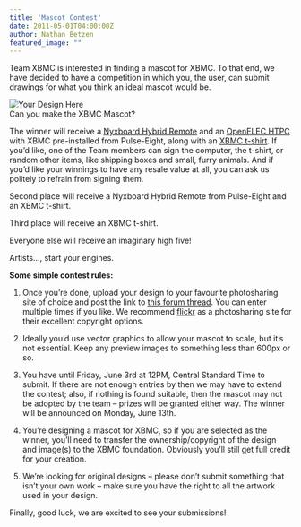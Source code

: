 ```yaml
---
title: 'Mascot Contest'
date: 2011-05-01T04:00:00Z
author: Nathan Betzen
featured_image: ""
---
```

Team XBMC is interested in finding a mascot for XBMC. To that end, we have decided to have a competition in which you, the user, can submit drawings for what you think an ideal mascot would be.

 ![Your Design Here](/sites/default/files/uploads/tshirt.png "Your Design Here")  
 Can you make the XBMC Mascot?

  The winner will receive a [Nyxboard Hybrid Remote](https://www.pulse-eight.com/store/products/96-motorola-nyxboard-remote-designed-for-xbmc.aspx "Pulse-Eight Remote for XBMC") and an [OpenELEC HTPC](https://www.pulse-eight.com/store/products/97-openelec-htpc.aspx "HTPC with XBMC pre-installed") with XBMC pre-installed from Pulse-Eight, along with an [XBMC t-shirt](https://www.cafepress.com/+mens-classic-t-shirts?cat=100004 "XBMC T-Shirt"). If you’d like, one of the Team members can sign the computer, the t-shirt, or random other items, like shipping boxes and small, furry animals. And if you’d like your winnings to have any resale value at all, you can ask us politely to refrain from signing them.

 Second place will receive a Nyxboard Hybrid Remote from Pulse-Eight and an XBMC t-shirt.

 Third place will receive an XBMC t-shirt.

 Everyone else will receive an imaginary high five!

 Artists…, start your engines.

 **Some simple contest rules:**

 1. Once you’re done, upload your design to your favourite photosharing site of choice and post the link to [this forum thread](https://forum.kodi.tv/showthread.php?tid=100434 "XBMC Contest Forum"). You can enter multiple times if you like. We recommend [flickr](https://www.flickr.com/ "Flickr is somewhat less evil!") as a photosharing site for their excellent copyright options.

 2. Ideally you’d use vector graphics to allow your mascot to scale, but it’s not essential. Keep any preview images to something less than 600px or so.

 3. You have until Friday, June 3rd at 12PM, Central Standard Time to submit. If there are not enough entries by then we may have to extend the contest; also, if nothing is found suitable, then the mascot may not be adopted by the team – prizes will be granted either way. The winner will be announced on Monday, June 13th.

 4. You’re designing a mascot for XBMC, so if you are selected as the winner, you’ll need to transfer the ownership/copyright of the design and image(s) to the XBMC foundation. Obviously you’ll still get full credit for your creation.

 5. We’re looking for original designs – please don’t submit something that isn’t your own work – make sure you have the right to all the artwork used in your design.

 Finally, good luck, we are excited to see your submissions!

 